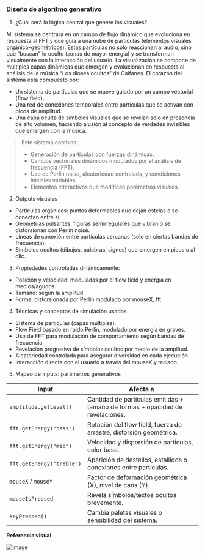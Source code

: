 ### Diseño de algoritmo generativo

1. ¿Cuál será la lógica central que genere los visuales?

Mi sistema se centrará en un campo de flujo dinámico que evoluciona en respuesta al FFT y que guía a una nube de partículas (elementos visuales orgánico-geométricos). Estas partículas no solo reaccionan al audio, sino que “buscan” lo oculto (zonas de mayor energía) y se transforman visualmente con la interacción del usuario. 
La visualización se compone de múltiples capas dinámicas que emergen y evolucionan en respuesta al análisis de la música “Los dioses ocultos” de Caifanes. El corazón del sistema está compuesto por:

* Un sistema de partículas que se mueve guiado por un campo vectorial (flow field).
* Una red de conexiones temporales entre partículas que se activan con picos de amplitud.
* Una capa oculta de símbolos visuales que se revelan solo en presencia de alto volumen, haciendo alusión al concepto de verdades invisibles que emergen con la música.

> Este sistema combina:
> * Generación de partículas con fuerzas dinámicas.
> * Campos vectoriales dinámicos modulados por el análisis de frecuencia (FFT).
> * Uso de Perlin noise, aleatoriedad controlada, y condiciones iniciales variables.
> * Elementos interactivos que modifican parámetros visuales.

2. Outputs visuales

* Partículas orgánicas: puntos deformables que dejan estelas o se conectan entre sí.
* Geometrías pulsantes: figuras semirregulares que vibran o se distorsionan con Perlin noise.
* Líneas de conexión entre partículas cercanas (solo en ciertas bandas de frecuencia).
* Símbolos ocultos (dibujos, palabras, signos) que emergen en picos o al clic.

3. Propiedades controladas dinámicamente:

* Posición y velocidad: moduladas por el flow field y energía en medios/agudos.
* Tamaño: según la amplitud.
* Forma: distorsionada por Perlin modulado por mouseX, fft.

4. Técnicas y conceptos de simulación usados

 * Sistema de partículas (capas múltiples).
 * Flow Field basado en ruido Perlin, modulado por energía en graves.
 * Uso de FFT para modulación de comportamiento según bandas de frecuencia.
 * Revelación progresiva de símbolos ocultos por medio de la amplitud.
 * Aleatoriedad controlada para asegurar diversidad en cada ejecución.
 * Interacción directa con el usuario a través del mouseX y teclado.

5. Mapeo de Inputs: parámetros generativos

| **Input**                 | **Afecta a**                                                                   |
| ------------------------- | ------------------------------------------------------------------------------ |
| `amplitude.getLevel()`    | Cantidad de partículas emitidas + tamaño de formas + opacidad de revelaciones. |
| `fft.getEnergy("bass")`   | Rotación del flow field, fuerza de arrastre, distorsión geométrica.            |
| `fft.getEnergy("mid")`    | Velocidad y dispersión de partículas, color base.                              |
| `fft.getEnergy("treble")` | Aparición de destellos, estallidos o conexiones entre partículas.              |
| `mouseX` / `mouseY`       | Factor de deformación geométrica (X), nivel de caos (Y).                       |
| `mouseIsPressed`          | Revela símbolos/textos ocultos brevemente.                                     |
| `keyPressed()`            | Cambia paletas visuales o sensibilidad del sistema.                            |


**Referencia visual**

![image](https://github.com/user-attachments/assets/98e2930c-9199-437d-b2e2-e252b8f3e677)
